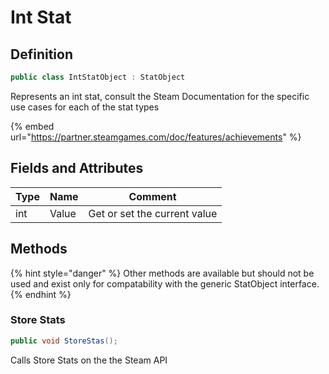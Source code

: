 # Int Stat

## Definition

```csharp
public class IntStatObject : StatObject
```

Represents an int stat, consult the Steam Documentation for the specific use cases for each of the stat types

{% embed url="https://partner.steamgames.com/doc/features/achievements" %}

## Fields and Attributes

| Type | Name  | Comment                      |
| ---- | ----- | ---------------------------- |
| int  | Value | Get or set the current value |

## Methods

{% hint style="danger" %}
Other methods are available but should not be used and exist only for compatability with the generic StatObject interface.
{% endhint %}

### Store Stats

```csharp
public void StoreStas();
```

Calls Store Stats on the the Steam API
